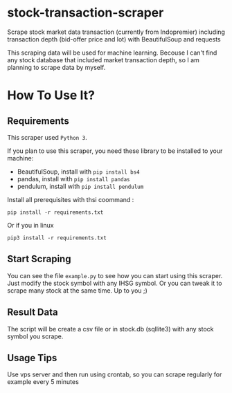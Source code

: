 # stock-transaction-scraper

Scrape stock market data transaction (currently from Indopremier) including transaction depth (bid-offer price and lot)  with BeautifulSoup and requests

This scraping data will be used for machine learning. Becouse I can't find any stock database that included market transaction depth, so I am planning to scrape data by myself.

# How To Use It?

## Requirements

This scraper used `Python 3`.

If you plan to use this scraper, you need these library to be installed to your machine:

- BeautifulSoup, install with `pip install bs4 `
- pandas, install with `pip install pandas `
- pendulum, install with `pip install pendulum `

Install all prerequisites with thsi coommand :

` pip install -r requirements.txt `

Or if you in linux

` pip3 install -r requirements.txt `

## Start Scraping

You can see the file `example.py` to see how you can start using this scraper. Just modify the stock symbol with any IHSG symbol. Or you can tweak it to scrape many stock at the same time. Up to you ;) 

## Result Data

The script will be create a csv file or in stock.db (sqllite3) with any stock symbol you scrape.

## Usage Tips

Use vps server and then run using crontab, so you can scrape regularly for example every 5 minutes
